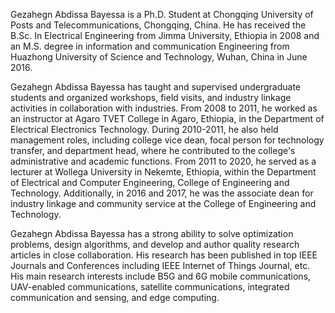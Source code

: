 Gezahegn Abdissa Bayessa is a Ph.D. Student at Chongqing University of Posts and Telecommunications, Chongqing, China. He has received the B.Sc. In Electrical Engineering from Jimma University, Ethiopia in 2008 and an M.S. degree in information and communication Engineering from Huazhong University of Science and Technology, Wuhan, China in June 2016. 

Gezahegn Abdissa Bayessa has taught and supervised undergraduate students and organized workshops, field visits, and industry linkage activities in collaboration with industries. From 2008 to 2011, he worked as an instructor at Agaro TVET College in Agaro, Ethiopia, in the Department of Electrical Electronics Technology. During 2010-2011, he also held management roles, including college vice dean, focal person for technology transfer, and department head, where he contributed to the college's administrative and academic functions. From 2011 to 2020, he served as a lecturer at Wollega University in Nekemte, Ethiopia, within the Department of Electrical and Computer Engineering, College of Engineering and Technology. Additionally, in 2016 and 2017, he was the associate dean for industry linkage and community service at the College of Engineering and Technology. 

Gezahegn Abdissa Bayessa has a strong ability to solve optimization problems, design algorithms, and develop and author quality research articles in close collaboration. His research has been published in top IEEE Journals and Conferences including IEEE Internet of Things Journal, etc. His main research interests include B5G and 6G mobile communications, UAV-enabled communications, satellite communications, integrated communication and sensing, and edge computing.
